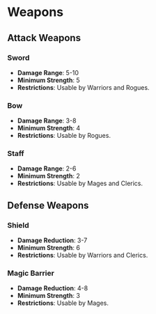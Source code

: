 # Weapons

## Attack Weapons

### Sword
- **Damage Range**: 5-10
- **Minimum Strength**: 5
- **Restrictions**: Usable by Warriors and Rogues.

### Bow
- **Damage Range**: 3-8
- **Minimum Strength**: 4
- **Restrictions**: Usable by Rogues.

### Staff
- **Damage Range**: 2-6
- **Minimum Strength**: 2
- **Restrictions**: Usable by Mages and Clerics.

## Defense Weapons

### Shield
- **Damage Reduction**: 3-7
- **Minimum Strength**: 6
- **Restrictions**: Usable by Warriors and Clerics.

### Magic Barrier
- **Damage Reduction**: 4-8
- **Minimum Strength**: 3
- **Restrictions**: Usable by Mages.
